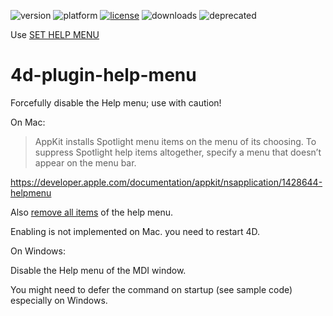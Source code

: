 ![version](https://img.shields.io/badge/version-19%2B-5682DF)
![platform](https://img.shields.io/static/v1?label=platform&message=mac-intel%20|%20mac-arm%20|%20win-64&color=blue)
[![license](https://img.shields.io/github/license/miyako/4d-plugin-help-menu)](LICENSE)
![downloads](https://img.shields.io/github/downloads/miyako/4d-plugin-help-menu/total)
![deprecated](https://img.shields.io/badge/-deprecated-inactive)

Use [SET HELP MENU](https://blog.4d.com/create-a-help-menu-with-a-simple-collection/)

# 4d-plugin-help-menu
Forcefully disable the Help menu; use with caution!

On Mac: 

> AppKit installs Spotlight menu items on the menu of its choosing. To suppress Spotlight help items altogether, specify a menu that doesn’t appear on the menu bar.

https://developer.apple.com/documentation/appkit/nsapplication/1428644-helpmenu

Also [remove all items](https://developer.apple.com/documentation/appkit/nsmenu/1518234-removeallitems?language=objc) of the help menu.

Enabling is not implemented on Mac. you need to restart 4D.

On Windows:

Disable the Help menu of the MDI window.

You might need to defer the command on startup (see sample code) especially on Windows.
